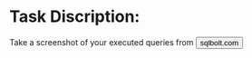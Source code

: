 # Task Discription:

Take a screenshot of your executed queries from  <button target="_blank">sqlbolt.com</button> 
